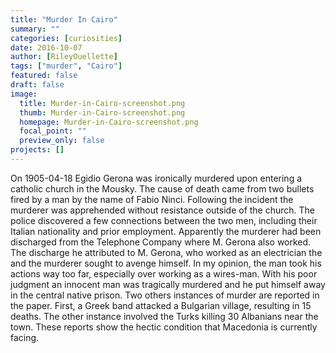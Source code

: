 ```yaml
---
title: "Murder In Cairo"
summary: ""
categories: [curiosities]
date: 2016-10-07
author: [RileyOuellette]
tags: ["murder", "Cairo"]
featured: false
draft: false
image:
  title: Murder-in-Cairo-screenshot.png
  thumb: Murder-in-Cairo-screenshot.png
  homepage: Murder-in-Cairo-screenshot.png
  focal_point: ""
  preview_only: false
projects: []
---
```

On 1905-04-18 Egidio Gerona was ironically murdered upon entering a catholic church in the Mousky. The cause of death came from two bullets fired by a man by the name of Fabio Ninci. Following the incident the murderer was apprehended without resistance outside of the church. The police discovered a few connections between the two men, including their Italian nationality and prior employment. Apparently the murderer had been discharged from the Telephone Company where M. Gerona also worked. The discharge he attributed to M. Gerona, who worked as an electrician the and the murderer sought to avenge himself. In my opinion, the man took his actions way too far, especially over working as a wires-man. With his poor judgment an innocent man was tragically murdered and he put himself away in the central native prison. Two others instances of murder are reported in the paper. First, a Greek band attacked a Bulgarian village, resulting in 15 deaths. The other instance involved the Turks killing 30 Albanians near the town. These reports show  the hectic condition that Macedonia is currently facing.
